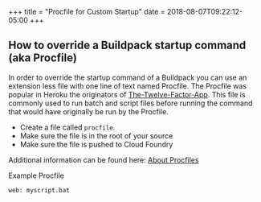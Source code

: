 +++
title = "Procfile for Custom Startup"
date = 2018-08-07T09:22:12-05:00
+++

## How to override a Buildpack startup command (aka Procfile)

In order to override the startup command of a Buildpack you can use an extension less file with one line of text named Procfile.  The Procfile was popular in Heroku the originators of [The-Twelve-Factor-App](https://12factor.net/).  This file is commonly used to run batch and script files before running the command that would have originally be run by the Procfile. 

+ Create a file called `procfile`.
+ Make sure the file is in the root of your source
+ Make sure the file is pushed to Cloud Foundry

Additional information can be found here: [About Procfiles](https://docs.cloudfoundry.org/buildpacks/prod-server.html#procfile)

Example Procfile

```
web: myscript.bat

```
